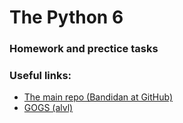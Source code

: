 # The Python 6

### Homework and prectice tasks

### Useful links:
- [The main repo (Bandidan at GitHub)](https://github.com/Bandydan/python6)
- [GOGS (alvl)](http://gitlab.a-level.com.ua/)
